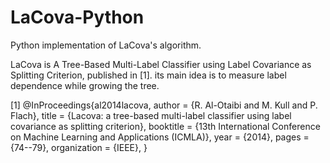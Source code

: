 # LaCova-Python
Python implementation of LaCova's algorithm. 

LaCova is A Tree-Based Multi-Label Classifier using Label Covariance as Splitting Criterion, published in [1].
its main idea is to measure label dependence while growing the tree. 




[1] 
@InProceedings{al2014lacova,
  author       = {R. Al-Otaibi and M. Kull and P. Flach},
  title        = {Lacova: a tree-based multi-label classifier using label covariance as splitting criterion},
  booktitle    = {13th International Conference on Machine Learning and Applications (ICMLA)},
  year         = {2014},
  pages        = {74--79},
  organization = {IEEE},
}

